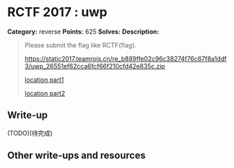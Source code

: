 # RCTF 2017 : uwp

**Category:** reverse
**Points:** 625
**Solves:** 
**Description:**

> Please submit the flag like RCTF{flag}.
>
>
> <https://static2017.teamrois.cn/re_b889ffe02c96c38274f76c67f8a1ddf3/uwp_26551ef62cca6fcf66f210cfd42e835c.zip>
>
> [location part1](uwp_26551ef62cca6fcf66f210cfd42e835c.part1.rar)
>
> [location part2](uwp_26551ef62cca6fcf66f210cfd42e835c.part2.rar)

## Write-up

(TODO)(待完成)

## Other write-ups and resources

